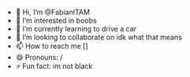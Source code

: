 - 👋 Hi, I’m @FabianITAM
- 👀 I’m interested in boobs
- 🌱 I’m currently learning to drive a car
- 💞️ I’m looking to collaborate on idk what that means
- 📫 How to reach me []
- 😄 Pronouns: /
- ⚡ Fun fact: im not black

<!---
FabianITAM/FabianITAM is a ✨ special ✨ repository because its `README.md` (this file) appears on your GitHub profile.
You can click the Preview link to take a look at your changes.
--->

